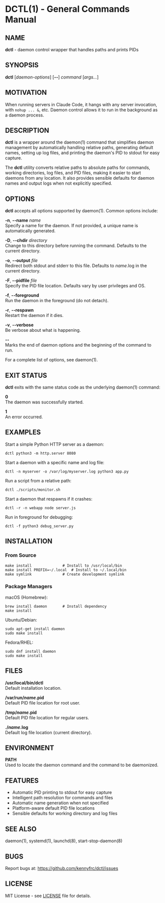 # DCTL(1) - General Commands Manual

## NAME

**dctl** - daemon control wrapper that handles paths and prints PIDs

## SYNOPSIS

**dctl** [*daemon-options*] [**--**] *command* [*args...*]

## MOTIVATION

When running servers in Claude Code, it hangs with any server invocation, with `nohup ... &`, etc. Daemon control allows it to run in the background as a daemon process.

## DESCRIPTION

**dctl** is a wrapper around the daemon(1) command that simplifies daemon management by automatically handling relative paths, generating default names, setting up log files, and printing the daemon's PID to stdout for easy capture.

The **dctl** utility converts relative paths to absolute paths for commands, working directories, log files, and PID files, making it easier to start daemons from any location. It also provides sensible defaults for daemon names and output logs when not explicitly specified.

## OPTIONS

**dctl** accepts all options supported by daemon(1). Common options include:

**-n**, **--name** *name*  
Specify a name for the daemon. If not provided, a unique name is automatically generated.

**-D**, **--chdir** *directory*  
Change to this directory before running the command. Defaults to the current directory.

**-o**, **--output** *file*  
Redirect both stdout and stderr to this file. Defaults to *name*.log in the current directory.

**-F**, **--pidfile** *file*  
Specify the PID file location. Defaults vary by user privileges and OS.

**-f**, **--foreground**  
Run the daemon in the foreground (do not detach).

**-r**, **--respawn**  
Restart the daemon if it dies.

**-v**, **--verbose**  
Be verbose about what is happening.

**--**  
Marks the end of daemon options and the beginning of the command to run.

For a complete list of options, see daemon(1).

## EXIT STATUS

**dctl** exits with the same status code as the underlying daemon(1) command:

**0**  
The daemon was successfully started.

**1**  
An error occurred.

## EXAMPLES

Start a simple Python HTTP server as a daemon:

    dctl python3 -m http.server 8080

Start a daemon with a specific name and log file:

    dctl -n myserver -o /var/log/myserver.log python3 app.py

Run a script from a relative path:

    dctl ./scripts/monitor.sh

Start a daemon that respawns if it crashes:

    dctl -r -n webapp node server.js

Run in foreground for debugging:

    dctl -f python3 debug_server.py

## INSTALLATION

### From Source

    make install              # Install to /usr/local/bin
    make install PREFIX=~/.local  # Install to ~/.local/bin
    make symlink              # Create development symlink

### Package Managers

macOS (Homebrew):

    brew install daemon       # Install dependency
    make install

Ubuntu/Debian:

    sudo apt-get install daemon
    sudo make install

Fedora/RHEL:

    sudo dnf install daemon
    sudo make install

## FILES

**/usr/local/bin/dctl**  
Default installation location.

**/var/run/*name*.pid**  
Default PID file location for root user.

**/tmp/*name*.pid**  
Default PID file location for regular users.

**./*name*.log**  
Default log file location (current directory).

## ENVIRONMENT

**PATH**  
Used to locate the daemon command and the command to be daemonized.

## FEATURES

- Automatic PID printing to stdout for easy capture
- Intelligent path resolution for commands and files
- Automatic name generation when not specified
- Platform-aware default PID file locations
- Sensible defaults for working directory and log files

## SEE ALSO

daemon(1), systemd(1), launchd(8), start-stop-daemon(8)

## BUGS

Report bugs at: https://github.com/kennyfrc/dctl/issues

## LICENSE

MIT License - see [LICENSE](LICENSE) file for details.


